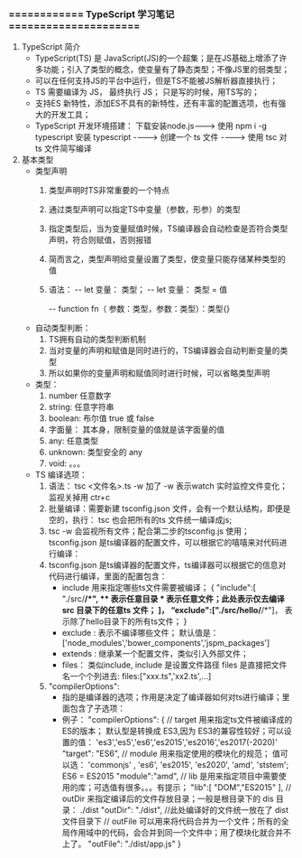 ### ============ TypeScript 学习笔记 =====================
1. TypeScript 简介 
    - TypeScript(TS) 是 JavaScript(JS)的一个超集；是在JS基础上增添了许多功能；引入了类型的概念，使变量有了静态类型；不像JS里的弱类型；
    - 可以在任何支持JS的平台中运行，但是TS不能被JS解析器直接执行；
    - TS 需要编译为 JS， 最终执行 JS； 只是写的时候，用TS写的；
    - 支持ES 新特性，添加ES不具有的新特性，还有丰富的配置选项，也有强大的开发工具；
    - TypeScript 开发环境搭建：
        下载安装node.js---> 使用 npm i -g typescript 安装 typescript ----> 创建一个 ts 文件 ----> 使用 tsc 对 ts 文件简写编译
2. 基本类型
    - 类型声明
        1. 类型声明时TS非常重要的一个特点
        2. 通过类型声明可以指定TS中变量（参数，形参）的类型
        3. 指定类型后，当为变量赋值时候，TS编译器会自动检查是否符合类型声明，符合则赋值，否则报错
        4. 简而言之，类型声明给变量设置了类型，使变量只能存储某种类型的值
        5. 语法： 
            -- let 变量： 类型；
            -- let 变量： 类型 = 值

            -- function fn（ 参数：类型，参数：类型）：类型{}
    - 自动类型判断：
        1. TS拥有自动的类型判断机制
        2. 当对变量的声明和赋值是同时进行的，TS编译器会自动判断变量的类型
        3. 所以如果你的变量声明和赋值同时进行时候，可以省略类型声明
    - 类型： 
        1. number 任意数字
        2. string: 任意字符串
        3. boolean: 布尔值 true 或 false
        4. 字面量： 其本身，限制变量的值就是该字面量的值
        5.  any: 任意类型
        6. unknown: 类型安全的 any
        7. void: 
        。。。
    - TS 编译选项： 
        1. 语法： tsc <文件名>.ts -w  加了 -w 表示watch 实时监控文件变化； 监视关掉用 ctr+c
        2. 批量编译：需要新建 tsconfig.json 文件，会有一个默认结构，即便是空的，执行： tsc  也会把所有的ts 文件统一编译成js; 
        3. tsc -w 会监视所有文件；配合第二步的tsconfig.js 使用； tsconfig.json 是ts编译器的配置文件，可以根据它的嘻嘻来对代码进行编译： 
        4.  tsconfig.json 是ts编译器的配置文件，ts编译器可以根据它的信息对代码进行编译，里面的配置包含：
            - include
               用来指定哪些ts文件需要被编译； 
               {
                   "include":[
                       "./src/**/*",  ** 表示任意目录 * 表示任意文件；此处表示仅去编译 src 目录下的任意ts 文件；
                   ]，
                   “exclude":["./src/hello/**/*"]， 表示除了hello目录下的所有ts文件；
               }
            - exclude : 表示不编译哪些文件； 默认值是： ['node_modules','bower_components','jspm_packages']
            - extends  : 继承某一个配置文件，类似引入外部文件；
            - files： 类似include, include 是设置文件路径 files 是直接把文件名一个个列进去: files:["xxx.ts",'xx2.ts',...]
        5. "compilerOptions": 
            - 指的是编译器的选项；作用是决定了编译器如何对ts进行编译；里面包含了子选项： 
            - 例子：
              "compilerOptions": {
                                // target 用来指定ts文件被编译成的ES的版本； 默认型是转换成 ES3,因为 ES3的兼容性较好；可以设置的值： 'es3','es5','es6','es2015','es2016','es2017(-2020)'
                                "target": "ES6",
                                // module 用来指定使用的模块化的规范； 值可以选： 'commonjs' , 'es6', 'es2015', 'es2020', 'amd', 'ststem'; ES6 = ES2015
                            "module":"amd",
                            //    lib 是用来指定项目中需要使用的库；可选值有很多。。。有提示；
                            "lib":[
                                "DOM","ES2015"
                            ],
                            //    outDir 来指定编译后的文件存放目录；一般是根目录下的 dis 目录： ./dist
                            "outDir": "./dist",
                            //此处编译好的文件统一放在了 dist 文件目录下
                            //  outFile 可以用来将代码合并为一个文件；所有的全局作用域中的代码，会合并到同一个文件中；用了模块化就合并不上了。
                                "outFile": "./dist/app.js"
                            }

           